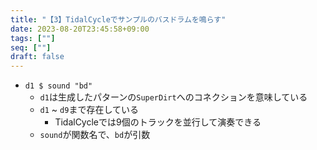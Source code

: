 ```yaml
---
title: "【3】TidalCycleでサンプルのバスドラムを鳴らす"
date: 2023-08-20T23:45:58+09:00
tags: [""]
seq: [""]
draft: false
---
```


- `d1 $ sound "bd"`
  - `d1`は生成したパターンの`SuperDirt`へのコネクションを意味している
  - `d1` ~ `d9`まで存在している
    - TidalCycleでは9個のトラックを並行して演奏できる
  - `sound`が関数名で、`bd`が引数